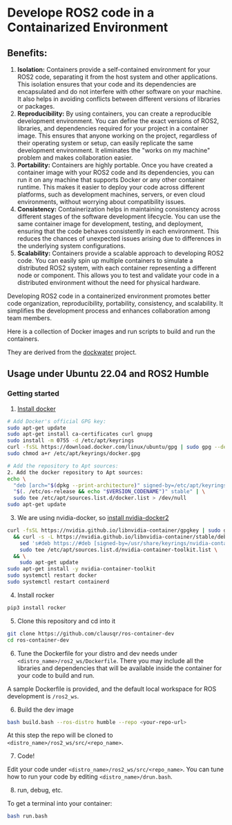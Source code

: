 # Develope ROS2 code in a Containarized Environment

## Benefits:

1. **Isolation:** Containers provide a self-contained environment for your ROS2 code, separating it from the host system and other applications. This isolation ensures that your code and its dependencies are encapsulated and do not interfere with other software on your machine. It also helps in avoiding conflicts between different versions of libraries or packages.
2. **Reproducibility:** By using containers, you can create a reproducible development environment. You can define the exact versions of ROS2, libraries, and dependencies required for your project in a container image. This ensures that anyone working on the project, regardless of their operating system or setup, can easily replicate the same development environment. It eliminates the "works on my machine" problem and makes collaboration easier.
3. **Portability:** Containers are highly portable. Once you have created a container image with your ROS2 code and its dependencies, you can run it on any machine that supports Docker or any other container runtime. This makes it easier to deploy your code across different platforms, such as development machines, servers, or even cloud environments, without worrying about compatibility issues.
4. **Consistency:** Containerization helps in maintaining consistency across different stages of the software development lifecycle. You can use the same container image for development, testing, and deployment, ensuring that the code behaves consistently in each environment. This reduces the chances of unexpected issues arising due to differences in the underlying system configurations.
5. **Scalability:** Containers provide a scalable approach to developing ROS2 code. You can easily spin up multiple containers to simulate a distributed ROS2 system, with each container representing a different node or component. This allows you to test and validate your code in a distributed environment without the need for physical hardware.

Developing ROS2 code in a containerized environment promotes better code organization, reproducibility, portability, consistency, and scalability. It simplifies the development process and enhances collaboration among team members.

Here is a collection of Docker images and run scripts to build and run the containers. 

They are derived from the [dockwater](https://github.com/Field-Robotics-Lab/dockwater) project.

## Usage under Ubuntu 22.04 and ROS2 Humble

### Getting started

1. [Install docker](https://docs.docker.com/engine/install/ubuntu/#install-using-the-repository)
``` bash
# Add Docker's official GPG key:
sudo apt-get update
sudo apt-get install ca-certificates curl gnupg
sudo install -m 0755 -d /etc/apt/keyrings
curl -fsSL https://download.docker.com/linux/ubuntu/gpg | sudo gpg --dearmor -o /etc/apt/keyrings/docker.gpg
sudo chmod a+r /etc/apt/keyrings/docker.gpg

# Add the repository to Apt sources:
2. Add the docker repository to Apt sources:
echo \
  "deb [arch="$(dpkg --print-architecture)" signed-by=/etc/apt/keyrings/docker.gpg] https://download.docker.com/linux/ubuntu \
  "$(. /etc/os-release && echo "$VERSION_CODENAME")" stable" | \
  sudo tee /etc/apt/sources.list.d/docker.list > /dev/null
sudo apt-get update
```

3. We are using nvidia-docker, so [install nvidia-docker2](https://docs.nvidia.com/datacenter/cloud-native/container-toolkit/latest/install-guide.html)
``` bash
curl -fsSL https://nvidia.github.io/libnvidia-container/gpgkey | sudo gpg --dearmor -o /usr/share/keyrings/nvidia-container-toolkit-keyring.gpg \
  && curl -s -L https://nvidia.github.io/libnvidia-container/stable/deb/nvidia-container-toolkit.list | \
    sed 's#deb https://#deb [signed-by=/usr/share/keyrings/nvidia-container-toolkit-keyring.gpg] https://#g' | \
    sudo tee /etc/apt/sources.list.d/nvidia-container-toolkit.list \
  && \
    sudo apt-get update
sudo apt-get install -y nvidia-container-toolkit
sudo systemctl restart docker
sudo systemctl restart containerd
```

4. Install rocker
``` bash
pip3 install rocker
```

5. Clone this repository and cd into it
``` bash
git clone https://github.com/clausqr/ros-container-dev
cd ros-container-dev
```

6. Tune the Dockerfile for your distro and dev needs under
`<distro_name>/ros2_ws/Dockerfile`. There you may include all the libraries and dependencies that will be available inside the container for your code to build and run.

A sample Dockerfile is provided, and the default local workspace for ROS development is `/ros2_ws`.

6. Build the dev image
``` bash
bash build.bash --ros-distro humble --repo <your-repo-url>
```
At this step the repo will be cloned to `<distro_name>/ros2_ws/src/<repo_name>`.

7. Code!

Edit your code under `<distro_name>/ros2_ws/src/<repo_name>`.
You can tune how to run your code by editing `<distro_name>/drun.bash`.

8. run, debug, etc.

To get a terminal into your container:

``` bash
bash run.bash 
```